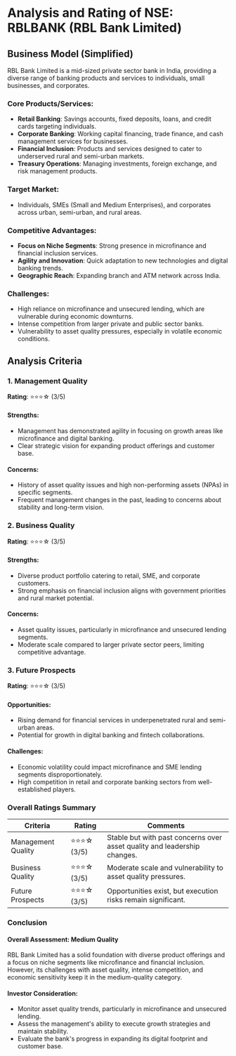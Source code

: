 # Analysis and Rating of NSE: RBLBANK (RBL Bank Limited)

## Business Model (Simplified)
RBL Bank Limited is a mid-sized private sector bank in India, providing a diverse range of banking products and services to individuals, small businesses, and corporates.

### Core Products/Services:
- **Retail Banking**: Savings accounts, fixed deposits, loans, and credit cards targeting individuals.
- **Corporate Banking**: Working capital financing, trade finance, and cash management services for businesses.
- **Financial Inclusion**: Products and services designed to cater to underserved rural and semi-urban markets.
- **Treasury Operations**: Managing investments, foreign exchange, and risk management products.

### Target Market:
- Individuals, SMEs (Small and Medium Enterprises), and corporates across urban, semi-urban, and rural areas.

### Competitive Advantages:
- **Focus on Niche Segments**: Strong presence in microfinance and financial inclusion services.
- **Agility and Innovation**: Quick adaptation to new technologies and digital banking trends.
- **Geographic Reach**: Expanding branch and ATM network across India.

### Challenges:
- High reliance on microfinance and unsecured lending, which are vulnerable during economic downturns.
- Intense competition from larger private and public sector banks.
- Vulnerability to asset quality pressures, especially in volatile economic conditions.

## Analysis Criteria

### 1. Management Quality
**Rating**: ⭐⭐⭐☆ (3/5)  
#### Strengths:
- Management has demonstrated agility in focusing on growth areas like microfinance and digital banking.
- Clear strategic vision for expanding product offerings and customer base.

#### Concerns:
- History of asset quality issues and high non-performing assets (NPAs) in specific segments.
- Frequent management changes in the past, leading to concerns about stability and long-term vision.

### 2. Business Quality
**Rating**: ⭐⭐⭐☆ (3/5)  
#### Strengths:
- Diverse product portfolio catering to retail, SME, and corporate customers.
- Strong emphasis on financial inclusion aligns with government priorities and rural market potential.

#### Concerns:
- Asset quality issues, particularly in microfinance and unsecured lending segments.
- Moderate scale compared to larger private sector peers, limiting competitive advantage.

### 3. Future Prospects
**Rating**: ⭐⭐⭐☆ (3/5)  
#### Opportunities:
- Rising demand for financial services in underpenetrated rural and semi-urban areas.
- Potential for growth in digital banking and fintech collaborations.

#### Challenges:
- Economic volatility could impact microfinance and SME lending segments disproportionately.
- High competition in retail and corporate banking sectors from well-established players.

### Overall Ratings Summary
| Criteria            | Rating             | Comments                                                              |
|---------------------|--------------------|-----------------------------------------------------------------------|
| Management Quality  | ⭐⭐⭐☆ (3/5)       | Stable but with past concerns over asset quality and leadership changes.|
| Business Quality    | ⭐⭐⭐☆ (3/5)       | Moderate scale and vulnerability to asset quality pressures.          |
| Future Prospects    | ⭐⭐⭐☆ (3/5)       | Opportunities exist, but execution risks remain significant.          |

### Conclusion
#### Overall Assessment: Medium Quality  
RBL Bank Limited has a solid foundation with diverse product offerings and a focus on niche segments like microfinance and financial inclusion. However, its challenges with asset quality, intense competition, and economic sensitivity keep it in the medium-quality category.

#### Investor Consideration:
- Monitor asset quality trends, particularly in microfinance and unsecured lending.
- Assess the management's ability to execute growth strategies and maintain stability.
- Evaluate the bank's progress in expanding its digital footprint and customer base.

